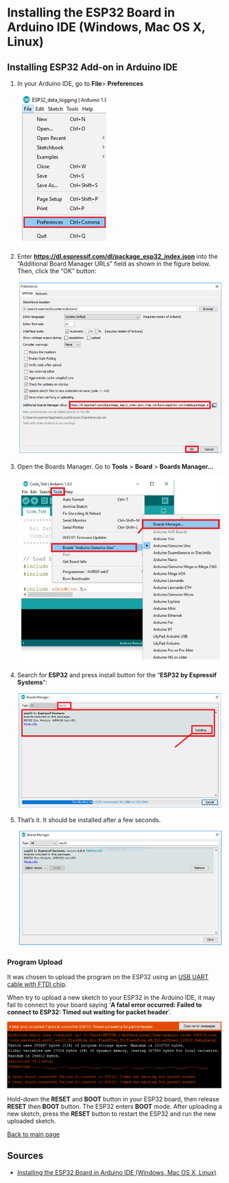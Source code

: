 # Installing the ESP32 Board in Arduino IDE (Windows, Mac OS X, Linux)

## Installing ESP32 Add-on in Arduino IDE 

1. In your Arduino IDE, go to **File**> **Preferences**

   ![](img\GettingStarted\GS1.png)

   

2. Enter **https://dl.espressif.com/dl/package_esp32_index.json** into the “Additional Board Manager URLs” field as shown in the figure below. Then, click the “OK” button:

   ![](img\GettingStarted\GS2.png)

3. Open the Boards Manager. Go to **Tools** > **Board** > **Boards Manager…**

   ![](img\GettingStarted\GS3.png)

4. Search for **ESP32** and press install button for the “**ESP32 by Espressif Systems**“:

   ![](img\GettingStarted\GS4.png)

5. That’s it. It should be installed after a few seconds.

   ![](img\GettingStarted\GS5.png)

### Program Upload

It was chosen to upload the program on the ESP32 using an [USB UART cable with FTDI chip](https://fr.rs-online.com/web/p/cables-raspberry-pi/7676200/). 

When try to upload a new sketch to your ESP32 in the Arduino IDE, it may fail to connect to your board saying ‘**A fatal error occurred: Failed to connect to ESP32: Timed out waiting for packet header**’.

<img src="https://raw.githubusercontent.com/rdelpoux/ESP32Robot/main/img/Failed-to-connect-to-ESP32-Error-while-Uploading-Sketch-in-Arduino-IDE.png" alt="Dual-brige " width="500" />

Hold-down the **RESET** and **BOOT** button in your ESP32 board, then release  **RESET** then **BOOT** button. The ESP32 enters **BOOT** mode. After uploading a new sketch, press the **RESET** button to restart the ESP32 and run the new uploaded sketch.

[Back to main page](/README.md)

## Sources

- [Installing the ESP32 Board in Arduino IDE (Windows, Mac OS X, Linux)](https://randomnerdtutorials.com/installing-the-esp32-board-in-arduino-ide-windows-instructions/)

